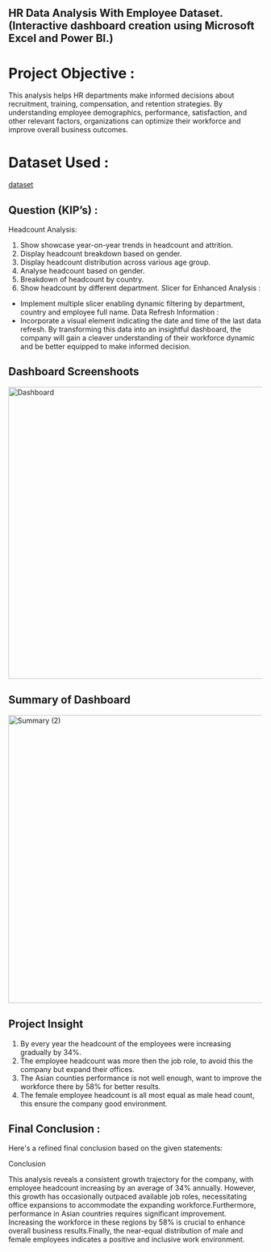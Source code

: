 ## HR Data Analysis With Employee Dataset.(Interactive dashboard creation using Microsoft Excel and Power BI.)

# Project Objective :

This analysis helps HR departments make informed decisions about recruitment, training, compensation, and retention strategies. By understanding employee demographics, performance, satisfaction, and other relevant factors, organizations can optimize their workforce and improve overall business outcomes.

# Dataset Used :

<a href="https://drive.google.com/drive/folders/1lCCKfdMWeQWrg39Fzg7wkLCU8fFnvVM7">dataset<a/>

##  Question (KIP’s) :

Headcount Analysis:
1.	Show showcase year-on-year trends in headcount and attrition.
2.	Display headcount breakdown based on gender.
3.	Display headcount distribution across various age group.
4.	Analyse headcount based on gender.
5.	Breakdown of headcount by country.
6.	Show headcount by different department.
Slicer for Enhanced Analysis :
-	Implement multiple slicer enabling dynamic filtering by department, country and employee full name.
Data Refresh Information :
-	Incorporate a visual element indicating the date and time of the last data refresh.
By transforming this data into an insightful dashboard, the company will gain a cleaver understanding of their workforce dynamic and be better equipped to make informed decision.

## Dashboard Screenshoots 

<img width="579" alt="Dashboard" src="https://github.com/user-attachments/assets/74080ace-a574-4aa7-be99-adb069ec178e" />

## Summary of Dashboard 

<img width="571" alt="Summary (2)" src="https://github.com/user-attachments/assets/7d75ac32-fa20-4077-adb5-000259221ebf" />

##  Project Insight 

1.	By every year the headcount of the employees were increasing gradually by 34%.
2.	The employee headcount was more then the job role, to avoid this the company but expand their offices.
3.	The Asian counties performance is not well enough, want to improve the workforce there by 58% for better results. 
4.	The female employee headcount is all most equal as male head count, this ensure the company good environment.

## Final Conclusion :

Here's a refined final conclusion based on the given statements:

Conclusion

This analysis reveals a consistent growth trajectory for the company, with employee headcount increasing by an average of 34% annually. However, this growth has occasionally outpaced available job roles, necessitating office expansions to accommodate the expanding workforce.Furthermore, performance in Asian countries requires significant improvement. Increasing the workforce in these regions by 58% is crucial to enhance overall business results.Finally, the near-equal distribution of male and female employees indicates a positive and inclusive work environment.


